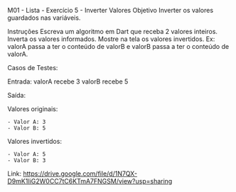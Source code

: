 
M01 - Lista - Exercício 5 - Inverter Valores
Objetivo
Inverter os valores guardados nas variáveis.

Instruções
Escreva um algoritmo em Dart que receba 2 valores inteiros.
Inverta os valores informados.
Mostre na tela os valores invertidos.
Ex: valorA passa a ter o conteúdo de valorB e valorB passa a ter o conteúdo de valorA.

Casos de Testes:

Entrada:
  valorA recebe 3
  valorB recebe 5

Saída:

  Valores originais:

    - Valor A: 3
    - Valor B: 5
  
  Valores invertidos:

    - Valor A: 5
    - Valor B: 3

Link: https://drive.google.com/file/d/1N7QX-D9mK1IiG2W0CC7tC6KTmA7FNGSM/view?usp=sharing